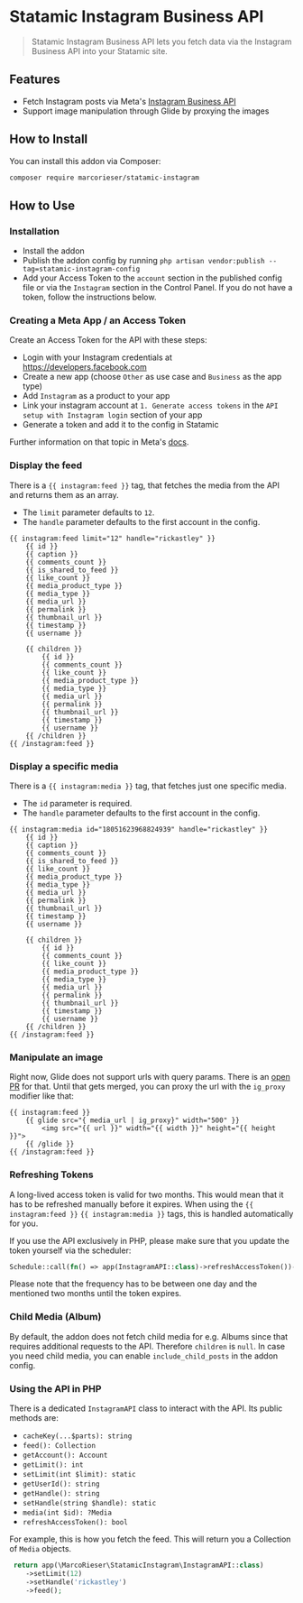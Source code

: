 # Statamic Instagram Business API

> Statamic Instagram Business API lets you fetch data via the Instagram Business API into your Statamic site.

## Features

- Fetch Instagram posts via Meta's [Instagram Business API](https://developers.facebook.com/docs/instagram-platform)
- Support image manipulation through Glide by proxying the images

## How to Install

You can install this addon via Composer:

``` bash
composer require marcorieser/statamic-instagram
```

## How to Use

### Installation

- Install the addon
- Publish the addon config by running `php artisan vendor:publish --tag=statamic-instagram-config`
- Add your Access Token to the `account` section in the published config file or via the `Instagram` section in the Control Panel. If you do not have a token, follow the instructions below.

### Creating a Meta App / an Access Token

Create an Access Token for the API with these steps:

- Login with your Instagram credentials at https://developers.facebook.com
- Create a new app (choose `Other` as use case and `Business` as the app type)
- Add `Instagram` as a product to your app
- Link your instagram account at `1. Generate access tokens` in the `API setup with Instagram login` section of your app
- Generate a token and add it to the config in Statamic 

Further information on that topic in Meta's [docs](https://developers.facebook.com/docs/instagram-platform/instagram-api-with-instagram-login/create-a-meta-app-with-instagram).

### Display the feed

There is a `{{ instagram:feed }}` tag, that fetches the media from the API and returns them as an array.

- The `limit` parameter defaults to `12`.
- The `handle` parameter defaults to the first account in the config.

```antlers
{{ instagram:feed limit="12" handle="rickastley" }}
    {{ id }}
    {{ caption }}
    {{ comments_count }}
    {{ is_shared_to_feed }}
    {{ like_count }}
    {{ media_product_type }}
    {{ media_type }}
    {{ media_url }}
    {{ permalink }}
    {{ thumbnail_url }}
    {{ timestamp }}
    {{ username }}
    
    {{ children }}
        {{ id }}
        {{ comments_count }}
        {{ like_count }}
        {{ media_product_type }}
        {{ media_type }}
        {{ media_url }}
        {{ permalink }}
        {{ thumbnail_url }}
        {{ timestamp }}
        {{ username }}
    {{ /children }}
{{ /instagram:feed }}
```
### Display a specific media

There is a `{{ instagram:media }}` tag, that fetches just one specific media.

- The `id` parameter is required.
- The `handle` parameter defaults to the first account in the config.

```antlers
{{ instagram:media id="18051623968824939" handle="rickastley" }}
    {{ id }}
    {{ caption }}
    {{ comments_count }}
    {{ is_shared_to_feed }}
    {{ like_count }}
    {{ media_product_type }}
    {{ media_type }}
    {{ media_url }}
    {{ permalink }}
    {{ thumbnail_url }}
    {{ timestamp }}
    {{ username }}

    {{ children }}
        {{ id }}
        {{ comments_count }}
        {{ like_count }}
        {{ media_product_type }}
        {{ media_type }}
        {{ media_url }}
        {{ permalink }}
        {{ thumbnail_url }}
        {{ timestamp }}
        {{ username }}
    {{ /children }}
{{ /instagram:feed }}
```

### Manipulate an image

Right now, Glide does not support urls with query params. There is an [open PR](https://github.com/statamic/cms/pull/11003) for that. Until that gets merged, you can proxy the url with the `ig_proxy` modifier like that:
```antlers
{{ instagram:feed }}
    {{ glide src="{ media_url | ig_proxy}" width="500" }}
        <img src="{{ url }}" width="{{ width }}" height="{{ height }}">
    {{ /glide }}
{{ /instagram:feed }}
```

### Refreshing Tokens

A long-lived access token is valid for two months.
This would mean that it has to be refreshed manually before it expires. 
When using the `{{ instagram:feed }}` `{{ instagram:media }}` tags,
this is handled automatically for you. 

If you use the API exclusively in PHP, please make sure that you update the token yourself via the scheduler:
```php
Schedule::call(fn() => app(InstagramAPI::class)->refreshAccessToken())->weekly();
```

Please note that the frequency has to be between one day and the mentioned two months until the token expires.


### Child Media (Album)

By default, the addon does not fetch child media for e.g. Albums since that requires additional requests to the API.
Therefore `children` is `null`.
In case you need child media, you can enable `include_child_posts` in the addon config. 

### Using the API in PHP

There is a dedicated `InstagramAPI` class to interact with the API. Its public methods are:

- `cacheKey(...$parts): string`
- `feed(): Collection`
- `getAccount(): Account`
- `getLimit(): int`
- `setLimit(int $limit): static`
- `getUserId(): string`
- `getHandle(): string`
- `setHandle(string $handle): static`
- `media(int $id): ?Media`
- `refreshAccessToken(): bool`

For example, this is how you fetch the feed. This will return you a Collection of `Media` objects.

```php
 return app(\MarcoRieser\StatamicInstagram\InstagramAPI::class)
    ->setLimit(12)
    ->setHandle('rickastley')
    ->feed();
```
